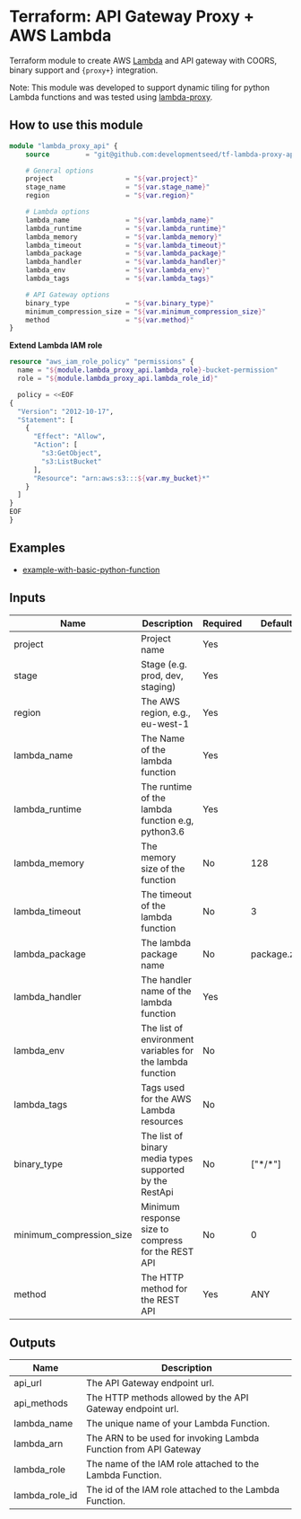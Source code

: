 # Terraform: API Gateway Proxy + AWS Lambda


Terraform module to create AWS [Lambda](https://www.terraform.io/docs/providers/aws/r/lambda_function.html) and API gateway with COORS, binary support and `{proxy+}` integration.

Note: This module was developed to support dynamic tiling for python Lambda functions and was tested using [lambda-proxy](https://github.com/vincentsarago/lambda-proxy).

## How to use this module

```terraform
module "lambda_proxy_api" {
    source         = "git@github.com:developmentseed/tf-lambda-proxy-apigw.git"

    # General options
    project                  = "${var.project}"
    stage_name               = "${var.stage_name}"
    region                   = "${var.region}"

    # Lambda options
    lambda_name              = "${var.lambda_name}"
    lambda_runtime           = "${var.lambda_runtime}"
    lambda_memory            = "${var.lambda_memory}"
    lambda_timeout           = "${var.lambda_timeout}"
    lambda_package           = "${var.lambda_package}"
    lambda_handler           = "${var.lambda_handler}"
    lambda_env               = "${var.lambda_env}"
    lambda_tags              = "${var.lambda_tags}"

    # API Gateway options
    binary_type              = "${var.binary_type}"
    minimum_compression_size = "${var.minimum_compression_size}"
    method                   = "${var.method}"
}
```

**Extend Lambda IAM role**

```terraform
resource "aws_iam_role_policy" "permissions" {
  name = "${module.lambda_proxy_api.lambda_role}-bucket-permission"
  role = "${module.lambda_proxy_api.lambda_role_id}"

  policy = <<EOF
{
  "Version": "2012-10-17",
  "Statement": [
    {
      "Effect": "Allow",
      "Action": [
        "s3:GetObject",
        "s3:ListBucket"
      ],
      "Resource": "arn:aws:s3:::${var.my_bucket}*"
    }
  ]
}
EOF
}
```

## Examples

- [example-with-basic-python-function](https://github.com/developmentseed/tf-lambda-proxy-apigw/tree/master/examples/example-python3.6)


## Inputs

| Name                     | Description                                               | Required | Default     |
|--------------------------|-----------------------------------------------------------|----------|-------------|
| project                  | Project name                                              | Yes      |             |
| stage                    | Stage (e.g. prod, dev, staging)                           | Yes      |             |
| region                   | The AWS region, e.g., eu-west-1                           | Yes      |             |
| lambda_name              | The Name of the lambda function                           | Yes      |             |
| lambda_runtime           | The runtime of the lambda function e.g, python3.6         | Yes      |             |
| lambda_memory            | The memory size of the function                           | No       | 128         |
| lambda_timeout           | The timeout of the lambda function                        | No       | 3           |
| lambda_package           | The lambda package name                                   | No       | package.zip |
| lambda_handler           | The handler name of the lambda function                   | Yes      |             |
| lambda_env               | The list of environment variables for the lambda function | No       |             |
| lambda_tags              | Tags used for the AWS Lambda resources                    | No       |             |
| binary_type              | The list of binary media types supported by the RestApi   | No       | ["\*/\*"]   |
| minimum_compression_size | Minimum response size to compress for the REST API        | No       | 0           |
| method                   | The HTTP method for the REST API                          | Yes      | ANY         |

## Outputs

| Name           | Description                                                                                                        |
| -------------- | ------------------------------------------------------------------------------------------------------------------ |
| api_url        | The API Gateway endpoint url.                                                                                      |
| api_methods    | The HTTP methods allowed by the API Gateway endpoint url.                                                          |
| lambda_name    | The unique name of your Lambda Function.                                                                           |
| lambda_arn     | The ARN to be used for invoking Lambda Function from API Gateway                                                   |
| lambda_role    | The name of the IAM role attached to the Lambda Function.                                                          |
| lambda_role_id | The id of the IAM role attached to the Lambda Function.                                                            |
